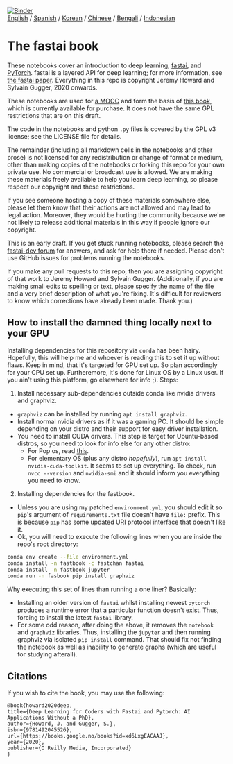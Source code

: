 [![Binder](https://mybinder.org/badge_logo.svg)](https://mybinder.org/v2/gh/fastai/fastbook/master)  
[English](./README.md) / [Spanish](./README_es.md) / [Korean](./README_ko.md) / [Chinese](./README_zh.md) / [Bengali](./README_bn.md) / [Indonesian](./README_id.md)

# The fastai book

These notebooks cover an introduction to deep learning, [fastai](https://docs.fast.ai/), and [PyTorch](https://pytorch.org/). fastai is a layered API for deep learning; for more information, see [the fastai paper](https://www.mdpi.com/2078-2489/11/2/108). Everything in this repo is copyright Jeremy Howard and Sylvain Gugger, 2020 onwards.

These notebooks are used for [a MOOC](https://course.fast.ai) and form the basis of [this book](https://www.amazon.com/Deep-Learning-Coders-fastai-PyTorch/dp/1492045527), which is currently available for purchase. It does not have the same GPL restrictions that are on this draft.

The code in the notebooks and python `.py` files is covered by the GPL v3 license; see the LICENSE file for details.

The remainder (including all markdown cells in the notebooks and other prose) is not licensed for any redistribution or change of format or medium, other than making copies of the notebooks or forking this repo for your own private use. No commercial or broadcast use is allowed. We are making these materials freely available to help you learn deep learning, so please respect our copyright and these restrictions.

If you see someone hosting a copy of these materials somewhere else, please let them know that their actions are not allowed and may lead to legal action. Moreover, they would be hurting the community because we're not likely to release additional materials in this way if people ignore our copyright.

This is an early draft. If you get stuck running notebooks, please search the [fastai-dev forum](https://forums.fast.ai/c/fastai-users/fastai-dev/) for answers, and ask for help there if needed. Please don't use GitHub issues for problems running the notebooks.

If you make any pull requests to this repo, then you are assigning copyright of that work to Jeremy Howard and Sylvain Gugger. (Additionally, if you are making small edits to spelling or text, please specify the name of the file and a very brief description of what you're fixing. It's difficult for reviewers to know which corrections have already been made. Thank you.)

## How to install the damned thing locally next to your GPU
Installing dependencies for this repository via `conda` has been hairy.
Hopefully, this will help me and whoever is reading this to set it up
without flaws. Keep in mind, that it's targeted for GPU set up. So
plan accordingly for your CPU set up. Furtheremore, it's done for
Linux OS by a Linux user. If you ain't using this platform, go
elsewhere for info ;). Steps:

1. Install necessary sub-dependencies outside conda like nvidia
   drivers and graphviz.
  - `graphviz` can be installed by running `apt install graphviz`.
  - Install normal nvidia drivers as if it was a gaming PC. It should
    be simple depending on your distro and their support for easy
    driver installation.
  - You need to install CUDA drivers. This step is target for
    Ubuntu-based distros, so you need to look for info else for any
    other distro:
    * For Pop os, read [this](https://support.system76.com/articles/cuda/).
    * For elementary OS (plus any distro _hopefully_), run `apt
      install nvidia-cuda-toolkit`. It seems to set up everything. To
      check, run `nvcc --version` and `nvidia-smi` and it should
      inform you everything you need to know.
2. Installing dependencies for the fastbook.
  - Unless you are using my patched `environment.yml`, you should edit
    it so `pip`'s argument of `requirements.txt` file doesn't have
    `file:` prefix. This is because `pip` has some updated URI
    protocol interface that doesn't like it.
  - Ok, you will need to execute the following lines when you are
    inside the repo's root directory:
```bash
conda env create --file environment.yml
conda install -n fastbook -c fastchan fastai
conda install -n fastbook jupyter
conda run -n fasbook pip install graphviz
```
Why executing this set of lines than running a one liner? Basically:
- Installing an older version of `fastai` whilst installing newest
  `pytorch` produces a runtime error that a particular function
  doesn't exist. Thus, forcing to install the latest `fastai` library.
- For some odd reason, after doing the above, it removes the
  `notebook` and `graphviz` libraries. Thus, installing the `jupyter`
  and then running graphviz via isolated `pip install` command. That
  should fix not finding the notebook as well as inability to generate
  graphs (which are useful for studying afterall).

## Citations

If you wish to cite the book, you may use the following:

```
@book{howard2020deep,
title={Deep Learning for Coders with Fastai and Pytorch: AI Applications Without a PhD},
author={Howard, J. and Gugger, S.},
isbn={9781492045526},
url={https://books.google.no/books?id=xd6LxgEACAAJ},
year={2020},
publisher={O'Reilly Media, Incorporated}
}
```
